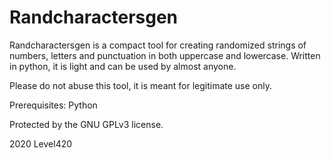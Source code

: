 # Randcharactersgen
Randcharactersgen is a compact tool for creating randomized strings of numbers, letters and punctuation in both uppercase and lowercase. Written in python, it is light and can be used by almost anyone. 

Please do not abuse this tool, it is meant for legitimate use only.

Prerequisites: 
Python



Protected by the GNU GPLv3 license. 

2020 Level420

